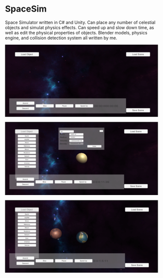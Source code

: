 # SpaceSim
Space Simulator written in C# and Unity. Can place any number of celestial objects and simulat physics effects. Can speed up and slow down time, as well as edit the physical properties of objects. Blender models, physics engine, and collision detection system all written by me.

![Empty space with UI](https://github.com/brcolli/SpaceSim/blob/master/SpaceSim/SpaceSim%20Image%201.PNG)

![Interacting with the Sun](https://github.com/brcolli/SpaceSim/blob/master/SpaceSim/SpaceSim%20Image%202.PNG)

![Multibody screen (Earth and Mars)](https://github.com/brcolli/SpaceSim/blob/master/SpaceSim/SpaceSim%20Image%203.PNG)
